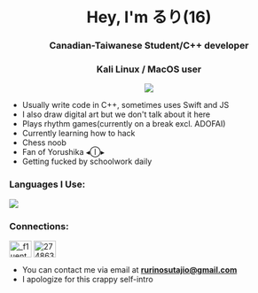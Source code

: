 <h1 align="center">Hey, I'm るり(16)</h1>
<h3 align="center">Canadian-Taiwanese Student/C++ developer</h3>
<h3 align="center">Kali Linux / MacOS user</h3>
<p align="center">
<a href="https://skillicons.dev">
<img
src="https://skillicons.dev/icons?i=kali,apple" />
</a>
</p>

- Usually write code in C++, sometimes uses Swift and JS
- I also draw digital art but we don't talk about it here
- Plays rhythm games(currently on a break excl. ADOFAI)
- Currently learning how to hack 
- Chess noob
- Fan of Yorushika ◂Ⓘ▸
- Getting fucked by schoolwork daily

<h3 align="left">Languages I Use:</h3>
<p align="left">
<a href="https://skillicons.dev">
<img
src="https://skillicons.dev/icons?i=cpp,swift,js,py" />
</a>
</p>

<h3 align="left">Connections:</h3>
<p align="left">
<a href="https://twitter.com/_f1uent_" target="blank"><img align="center" src="https://raw.githubusercontent.com/rahuldkjain/github-profile-readme-generator/master/src/images/icons/Social/twitter.svg" alt="_f1uent_" height="30" width="40" /></a>
<a href="https://stackoverflow.com/users/27486313" target="blank"><img align="center" src="https://raw.githubusercontent.com/rahuldkjain/github-profile-readme-generator/master/src/images/icons/Social/stack-overflow.svg" alt="27486313" height="30" width="40" /></a>
</p>

- You can contact me via email at **rurinosutajio@gmail.com**
- I apologize for this crappy self-intro
